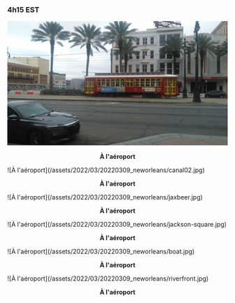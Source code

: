 ### 4h15 EST

![À l'aéroport](/assets/2022/03/20220309_neworleans/canal01.jpg)
<p align="center"><b>À l'aéroport</b></p>
![À l'aéroport](/assets/2022/03/20220309_neworleans/canal02.jpg)
<p align="center"><b>À l'aéroport</b></p>
![À l'aéroport](/assets/2022/03/20220309_neworleans/jaxbeer.jpg)
<p align="center"><b>À l'aéroport</b></p>
![À l'aéroport](/assets/2022/03/20220309_neworleans/jackson-square.jpg)
<p align="center"><b>À l'aéroport</b></p>
![À l'aéroport](/assets/2022/03/20220309_neworleans/boat.jpg)
<p align="center"><b>À l'aéroport</b></p>
![À l'aéroport](/assets/2022/03/20220309_neworleans/riverfront.jpg)
<p align="center"><b>À l'aéroport</b></p>
